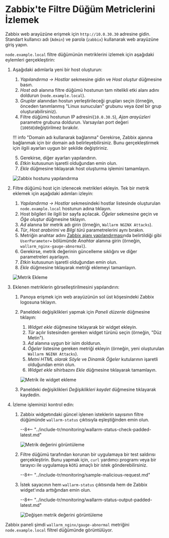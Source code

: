 [img-zabbix-hosts]:           ../../images/monitoring/zabbix-hosts.png
[img-zabbix-items]:           ../../images/monitoring/zabbix-items.png
[img-zabbix-widget]:          ../../images/monitoring/zabbix-widget.png
[img-global-view-0]:          ../../images/monitoring/global-view-0-value.png
[img-global-view-16]:         ../../images/monitoring/global-view-16-value.png
[doc-zabbix-parameters]:      collectd-zabbix.md#4-add-custom-parameters-to-the-zabbix-agent-configuration-file-on-the-filter-node-host-to-get-the-metrics-you-need


# Zabbix'te Filtre Düğüm Metriclerini İzlemek

Zabbix web arayüzüne erişmek için `http://10.0.30.30` adresine gidin. Standart kullanıcı adı (`Admin`) ve parola (`zabbix`) kullanarak web arayüzüne giriş yapın.

`node.example.local` filtre düğümünün metriklerini izlemek için aşağıdaki eylemleri gerçekleştirin:

1.  Aşağıdaki adımlarla yeni bir host oluşturun:
    1.  *Yapılandırma → Hostlar* sekmesine gidin ve *Host oluştur* düğmesine basın.
    2.  *Host adı* alanına filtre düğümü hostunun tam nitelikli etki alanı adını doldurun (`node.example.local`).
    3. *Gruplar* alanından hostun yerleştirileceği grupları seçin (örneğin, önceden tanımlanmış "Linux sunucuları" grubunu veya özel bir grup oluşturabilirsiniz).
    4.  Filtre düğümü hostunun IP adresini(`10.0.30.5`), *Ajan arayüzleri* parametre grubuna doldurun. Varsayılan port değeri (`10050`)değiştirilmez bırakılır.
    
       
       !!! info "Domain adı kullanarak bağlanma"
           Gerekirse, Zabbix ajanına bağlanmak için bir domain adı belirleyebilirsiniz. Bunu gerçekleştirmek için ilgili ayarları uygun bir şekilde değiştiriniz.
       
           
    5.  Gerekirse, diğer ayarları yapılandırın.
    6.  *Etkin* kutusunun işaretli olduğundan emin olun.
    7.  *Ekle* düğmesine tıklayarak host oluşturma işlemini tamamlayın.
    
    ![Zabbix hostunu yapılandırma][img-zabbix-hosts]

2.  Filtre düğümü host için izlenecek metrikleri ekleyin. Tek bir metrik eklemek için aşağıdaki adımları izleyin:
    1.  *Yapılandırma → Hostlar* sekmesindeki hostlar listesinde oluşturulan `node.example.local` hostunun adına tıklayın.
    2.  Host bilgileri ile ilgili bir sayfa açılacak. *Öğeler* sekmesine geçin ve *Öğe oluştur* düğmesine tıklayın.
    3.  *Ad* alanına bir metrik adı girin (örneğin, `Wallarm NGINX Attacks`).
    4.  *Tür*, *Host arabirimi* ve *Bilgi türü* parametrelerini aynı bırakın.
    5.  Metriğin anahtar adını [Zabbix ajanı yapılandırması][doc-zabbix-parameters]nda belirtildiği gibi `UserParameter=` bölümünde *Anahtar* alanına girin (örneğin, `wallarm_nginx-gauge-abnormal`).
    6.  Gerekirse, metrik değerinin güncelleme sıklığını ve diğer parametreleri ayarlayın.
    7.  *Etkin* kutusunun işaretli olduğundan emin olun.
    8.  *Ekle* düğmesine tıklayarak metriği eklemeyi tamamlayın.
    
    ![Metrik Ekleme][img-zabbix-items]

3.  Eklenen metriklerin görselleştirilmesini yapılandırın:
    1.  Panoya erişmek için web arayüzünün sol üst köşesindeki Zabbix logosuna tıklayın.
    2.  Paneldeki değişiklikleri yapmak için *Paneli düzenle* düğmesine tıklayın:
        1.  *Widget ekle* düğmesine tıklayarak bir widget ekleyin.
        2.  *Tür* açılır listesinden gereken widget türünü seçin (örneğin, "Düz Metin").
        3.  *Ad* alanına uygun bir isim doldurun.
        4.  *Öğeler* listesine gereken metriği ekleyin (örneğin, yeni oluşturulan `Wallarm NGINX Attacks`).
        5. *Metni HTML olarak Söyle* ve *Dinamik Öğeler* kutularının işaretli olduğundan emin olun.
        6. *Widget ekle* sihirbazını *Ekle* düğmesine tıklayarak tamamlayın.

        ![Metrik ile widget ekleme][img-zabbix-widget]
      
    3.  Paneldeki değişiklikleri *Değişiklikleri kaydet* düğmesine tıklayarak kaydedin.

4.  İzleme işleminizi kontrol edin: 
    1.  Zabbix widgetındaki güncel işlenen isteklerin sayısının filtre düğümünde `wallarm-status` çıktısıyla eşleştiğinden emin olun.

        --8<-- "../include-tr/monitoring/wallarm-status-check-padded-latest.md"

        ![Metrik değerini görüntüleme][img-global-view-0]

    2.  Filtre düğümü tarafından korunan bir uygulamaya bir test saldırısı gerçekleştirin. Bunu yapmak için, `curl` yardımcı programı veya bir tarayıcı ile uygulamaya kötü amaçlı bir istek gönderebilirsiniz.

        --8<-- "../include-tr/monitoring/sample-malicious-request.md"
        
    3.  İstek sayacının hem `wallarm-status` çıktısında hem de Zabbix widget'ında arttığından emin olun.

        --8<-- "../include-tr/monitoring/wallarm-status-output-padded-latest.md"

        ![Değişen metrik değerini görüntüleme][img-global-view-16]

Zabbix paneli şimdi `wallarm_nginx/gauge-abnormal` metriğini `node.example.local` filtrel düğümünde görüntülüyor.